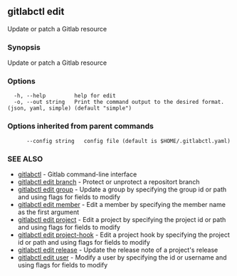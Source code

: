 ## gitlabctl edit

Update or patch a Gitlab resource

### Synopsis

Update or patch a Gitlab resource

### Options

```
  -h, --help         help for edit
  -o, --out string   Print the command output to the desired format. (json, yaml, simple) (default "simple")
```

### Options inherited from parent commands

```
      --config string   config file (default is $HOME/.gitlabctl.yaml)
```

### SEE ALSO

* [gitlabctl](gitlabctl.md)	 - Gitlab command-line interface
* [gitlabctl edit branch](gitlabctl_edit_branch.md)	 - Protect or unprotect a repositort branch
* [gitlabctl edit group](gitlabctl_edit_group.md)	 - Update a group by specifying the group id or path and using flags for fields to modify
* [gitlabctl edit member](gitlabctl_edit_member.md)	 - Edit a member by specifying the member name as the first argument
* [gitlabctl edit project](gitlabctl_edit_project.md)	 - Edit a project by specifying the project id or path and using flags for fields to modify
* [gitlabctl edit project-hook](gitlabctl_edit_project-hook.md)	 - Edit a project hook by specifying the project id or path and using flags for fields to modify
* [gitlabctl edit release](gitlabctl_edit_release.md)	 - Update the release note of a project's release
* [gitlabctl edit user](gitlabctl_edit_user.md)	 - Modify a user by specifying the id or username and using flags for fields to modify

